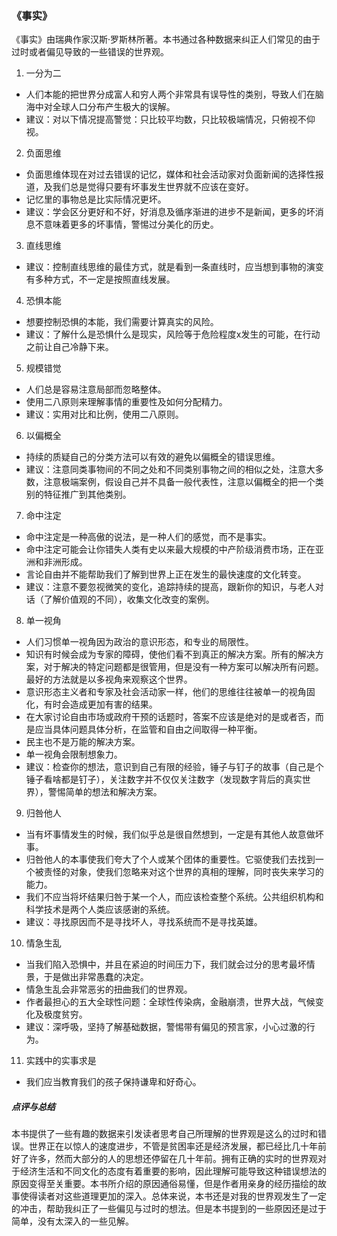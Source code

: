 ### 《事实》

《事实》由瑞典作家汉斯·罗斯林所著。本书通过各种数据来纠正人们常见的由于过时或者偏见导致的一些错误的世界观。

1. 一分为二
- 人们本能的把世界分成富人和穷人两个非常具有误导性的类别，导致人们在脑海中对全球人口分布产生极大的误解。
- 建议：对以下情况提高警觉：只比较平均数，只比较极端情况，只俯视不仰视。

2. 负面思维
- 负面思维体现在对过去错误的记忆，媒体和社会活动家对负面新闻的选择性报道，及我们总是觉得只要有坏事发生世界就不应该在变好。
- 记忆里的事物总是比实际情况更坏。
- 建议：学会区分更好和不好，好消息及循序渐进的进步不是新闻，更多的坏消息不意味着更多的坏事情，警惕过分美化的历史。

3. 直线思维
- 建议：控制直线思维的最佳方式，就是看到一条直线时，应当想到事物的演变有多种方式，不一定是按照直线发展。

4. 恐惧本能
- 想要控制恐惧的本能，我们需要计算真实的风险。
- 建议：了解什么是恐惧什么是现实，风险等于危险程度x发生的可能，在行动之前让自己冷静下来。

5. 规模错觉
- 人们总是容易注意局部而忽略整体。
- 使用二八原则来理解事情的重要性及如何分配精力。
- 建议：实用对比和比例，使用二八原则。

6. 以偏概全
- 持续的质疑自己的分类方法可以有效的避免以偏概全的错误思维。
- 建议：注意同类事物间的不同之处和不同类别事物之间的相似之处，注意大多数，注意极端案例，假设自己并不具备一般代表性，注意以偏概全的把一个类别的特征推广到其他类别。

7. 命中注定
- 命中注定是一种高傲的说法，是一种人们的感觉，而不是事实。
- 命中注定可能会让你错失人类有史以来最大规模的中产阶级消费市场，正在亚洲和非洲形成。
- 言论自由并不能帮助我们了解到世界上正在发生的最快速度的文化转变。
- 建议：注意不要忽视微笑的变化，追踪持续的提高，跟新你的知识，与老人对话（了解价值观的不同），收集文化改变的案例。

8. 单一视角
- 人们习惯单一视角因为政治的意识形态，和专业的局限性。
- 知识有时候会成为专家的障碍，使他们看不到真正的解决方案。所有的解决方案，对于解决的特定问题都是很管用，但是没有一种方案可以解决所有问题。最好的方法就是以多视角来观察这个世界。
- 意识形态主义者和专家及社会活动家一样，他们的思维往往被单一的视角固化，有时会造成更加有害的结果。
- 在大家讨论自由市场或政府干预的话题时，答案不应该是绝对的是或者否，而是应当具体问题具体分析，在监管和自由之间取得一种平衡。
- 民主也不是万能的解决方案。
- 单一视角会限制想象力。
- 建议：检查你的想法，意识到自己有限的经验，锤子与钉子的故事（自己是个锤子看啥都是钉子），关注数字并不仅仅关注数字（发现数字背后的真实世界），警惕简单的想法和解决方案。

9. 归咎他人
- 当有坏事情发生的时候，我们似乎总是很自然想到，一定是有其他人故意做坏事。
- 归咎他人的本事使我们夸大了个人或某个团体的重要性。它驱使我们去找到一个被责怪的对象，使我们忽略来对这个世界的真相的理解，同时丧失来学习的能力。
- 我们不应当将坏结果归咎于某一个人，而应该检查整个系统。公共组织机构和科学技术是两个人类应该感谢的系统。
- 建议：寻找原因而不是寻找坏人，寻找系统而不是寻找英雄。

10. 情急生乱
- 当我们陷入恐惧中，并且在紧迫的时间压力下，我们就会过分的思考最坏情景，于是做出非常愚蠢的决定。
- 情急生乱会非常恶劣的扭曲我们的世界观。
- 作者最担心的五大全球性问题：全球性传染病，金融崩溃，世界大战，气候变化及极度贫穷。
- 建议：深呼吸，坚持了解基础数据，警惕带有偏见的预言家，小心过激的行为。

11. 实践中的实事求是
- 我们应当教育我们的孩子保持谦卑和好奇心。


##### 点评与总结
本书提供了一些有趣的数据来引发读者思考自己所理解的世界观是这么的过时和错误。世界正在以惊人的速度进步，不管是贫困率还是经济发展，都已经比几十年前好了许多，然而大部分的人的思想还停留在几十年前。拥有正确的实时的世界观对于经济生活和不同文化的态度有着重要的影响，因此理解可能导致这种错误想法的原因变得至关重要。本书所介绍的原因通俗易懂，但是作者用亲身的经历描绘的故事使得读者对这些道理更加的深入。总体来说，本书还是对我的世界观发生了一定的冲击，帮助我纠正了一些偏见与过时的想法。但是本书提到的一些原因还是过于简单，没有太深入的一些见解。
